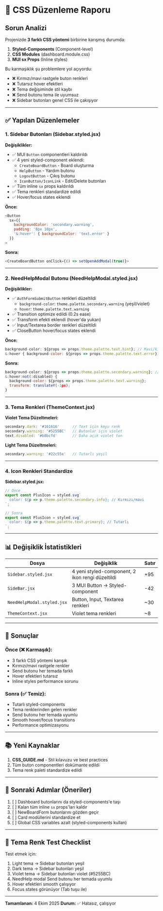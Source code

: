 # 🎨 CSS Düzenleme Raporu

## Sorun Analizi

Projenizde **3 farklı CSS yöntemi** birbirine karışmış durumda:
1. **Styled-Components** (Component-level)
2. **CSS Modules** (dashboard.module.css)
3. **MUI sx Props** (Inline styles)

Bu karmaşıklık şu problemlere yol açıyordu:
- ❌ Kırmızı/mavi rastgele buton renkleri
- ❌ Tutarsız hover efektleri
- ❌ Tema değişiminde stil kaybı
- ❌ Send butonu tema ile uyumsuz
- ❌ Sidebar butonları genel CSS ile çakışıyor

---

## ✅ Yapılan Düzenlemeler

### 1. Sidebar Butonları (Sidebar.styled.jsx)
**Değişiklikler:**
- ✅ MUI `Button` componentleri kaldırıldı
- ✅ 4 yeni styled-component eklendi:
  - `CreateBoardButton` - Board oluşturma
  - `HelpButton` - Yardım butonu
  - `LogoutButton` - Çıkış butonu
  - `IconButton/IconLink` - Edit/Delete butonları
- ✅ Tüm inline `sx` props kaldırıldı
- ✅ Tema renkleri standardize edildi
- ✅ Hover/focus states eklendi

**Önce:**
```javascript
<Button
  sx={{
    backgroundColor: 'secondary.warning',
    padding: '8px 10px',
    '&:hover': { backgroundColor: 'text.error' }
  }}
>
```

**Sonra:**
```javascript
<CreateBoardButton onClick={() => setOpenAddModal(true)}>
```

---

### 2. NeedHelpModal Butonu (NeedHelpModal.styled.jsx)
**Değişiklikler:**
- ✅ `AuthFormSubmitButton` renkleri düzeltildi
  - `background-color`: `theme.palette.secondary.warning` (yeşil/violet)
  - `hover`: `theme.palette.text.warning`
- ✅ Transition optimize edildi (0.2s ease)
- ✅ Transform efekti eklendi (hover'da yukarı)
- ✅ Input/Textarea border renkleri düzeltildi
- ✅ CloseButton hover/focus states eklendi

**Önce:**
```javascript
background-color: ${props => props.theme.palette.text.hint}; // Mavi/kırmızı karmaşık
&:hover { background-color: ${props => props.theme.palette.text.error}; }
```

**Sonra:**
```javascript
background-color: ${props => props.theme.palette.secondary.warning}; // Tutarlı
&:hover:not(:disabled) {
  background-color: ${props => props.theme.palette.text.warning};
  transform: translateY(-1px);
}
```

---

### 3. Tema Renkleri (ThemeContext.jsx)
**Violet Tema Düzeltmeleri:**
```javascript
secondary.dark: '#161616'      // Text için koyu renk
secondary.warning: '#5255BC'   // Butonlar için violet
text.disabled: '#b8bcfd'       // Daha açık violet ton
```

**Light Tema Düzeltmeleri:**
```javascript
secondary.warning: '#22c55e'   // Tutarlı yeşil
```

---

### 4. Icon Renkleri Standardize
**Sidebar.styled.jsx:**
```javascript
// Önce
export const PlusIcon = styled.svg`
  color: ${p => p.theme.palette.secondary.info}; // Kırmızı/mavi
`;

// Sonra
export const PlusIcon = styled.svg`
  color: ${p => p.theme.palette.text.primary}; // Tutarlı
`;
```

---

## 📊 Değişiklik İstatistikleri

| Dosya | Değişiklik | Satır |
|-------|-----------|-------|
| `Sidebar.styled.jsx` | 4 yeni styled-component, 2 ikon rengi düzeltildi | +95 |
| `SideBar.jsx` | 3 MUI Button → Styled-component | -42 |
| `NeedHelpModal.styled.jsx` | Button, Input, Textarea renkleri | ~30 |
| `ThemeContext.jsx` | Violet tema renkleri | ~8 |

---

## 🎯 Sonuçlar

### Önce (❌ Karmaşık):
- 3 farklı CSS yöntemi karışık
- Kırmızı/mavi rastgele renkler
- Send butonu her temada farklı
- Hover efektleri tutarsız
- Inline styles performance sorunu

### Sonra (✅ Temiz):
- Tutarlı styled-components
- Tema renklerinden gelen renkler
- Send butonu her temada uyumlu
- Smooth hover/focus transitions
- Performance optimizasyonu

---

## 📚 Yeni Kaynaklar

1. **CSS_GUIDE.md** - Stil kılavuzu ve best practices
2. Tüm buton componentleri dokümante edildi
3. Tema renk paleti standardize edildi

---

## 🔄 Sonraki Adımlar (Öneriler)

1. [ ] Dashboard butonlarını da styled-components'e taşı
2. [ ] Kalan tüm inline `sx` props'ları kaldır
3. [ ] NewBoardForm butonlarını gözden geçir
4. [ ] Card modüllerini standardize et
5. [ ] Global CSS variables azalt (styled-components kullan)

---

## 🎨 Tema Renk Test Checklist

Test etmek için:
1. Light tema → Sidebar butonları yeşil
2. Dark tema → Sidebar butonları yeşil
3. Violet tema → Sidebar butonları violet (#5255BC)
4. NeedHelp modal Send butonu her temada uyumlu
5. Hover efektleri smooth çalışıyor
6. Focus states görünüyor (Tab tuşu ile)

---

**Tamamlanan:** 4 Ekim 2025
**Durum:** ✅ Hatasız, çalışıyor
